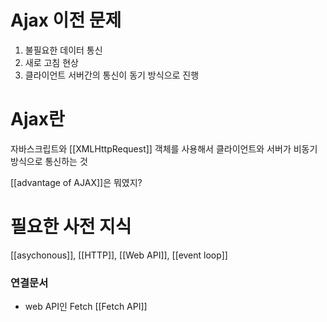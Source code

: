 ---
---

# Ajax 이전 문제
1. 불필요한 데이터 통신
2. 새로 고침 현상
3. 클라이언트 서버간의 통신이 동기 방식으로 진행 

# Ajax란 
자바스크립트와 [[XMLHttpRequest]] 객체를 사용해서 클라이언트와 서버가 비동기 방식으로 통신하는 것 


[[advantage of AJAX]]은 뭐였지? 




# 필요한 사전 지식
[[asychonous]], [[HTTP]], [[Web API]], [[event loop]]




### 연결문서
- web API인 Fetch [[Fetch API]]


